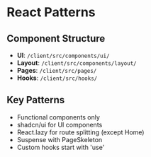 # React Patterns

## Component Structure
- **UI**: `/client/src/components/ui/`
- **Layout**: `/client/src/components/layout/`
- **Pages**: `/client/src/pages/`
- **Hooks**: `/client/src/hooks/`

## Key Patterns
- Functional components only
- shadcn/ui for UI components
- React.lazy for route splitting (except Home)
- Suspense with PageSkeleton
- Custom hooks start with 'use'